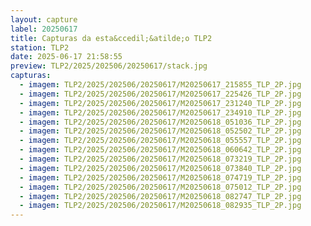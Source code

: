 ```yaml
---
layout: capture
label: 20250617
title: Capturas da esta&ccedil;&atilde;o TLP2
station: TLP2
date: 2025-06-17 21:58:55
preview: TLP2/2025/202506/20250617/stack.jpg
capturas:
  - imagem: TLP2/2025/202506/20250617/M20250617_215855_TLP_2P.jpg
  - imagem: TLP2/2025/202506/20250617/M20250617_225426_TLP_2P.jpg
  - imagem: TLP2/2025/202506/20250617/M20250617_231240_TLP_2P.jpg
  - imagem: TLP2/2025/202506/20250617/M20250617_234910_TLP_2P.jpg
  - imagem: TLP2/2025/202506/20250617/M20250618_051036_TLP_2P.jpg
  - imagem: TLP2/2025/202506/20250617/M20250618_052502_TLP_2P.jpg
  - imagem: TLP2/2025/202506/20250617/M20250618_055557_TLP_2P.jpg
  - imagem: TLP2/2025/202506/20250617/M20250618_060642_TLP_2P.jpg
  - imagem: TLP2/2025/202506/20250617/M20250618_073219_TLP_2P.jpg
  - imagem: TLP2/2025/202506/20250617/M20250618_073840_TLP_2P.jpg
  - imagem: TLP2/2025/202506/20250617/M20250618_074719_TLP_2P.jpg
  - imagem: TLP2/2025/202506/20250617/M20250618_075012_TLP_2P.jpg
  - imagem: TLP2/2025/202506/20250617/M20250618_082747_TLP_2P.jpg
  - imagem: TLP2/2025/202506/20250617/M20250618_082935_TLP_2P.jpg
---
```


